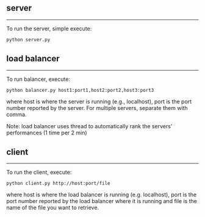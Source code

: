 ## server
------

To run the server, simple execute:
```bash
python server.py
```

## load balancer
-------------

To run balancer, execute:
```bash
python balancer.py host1:port1,host2:port2,host3:port3
```

where host is where the server is running (e.g., localhost), port is the port
number reported by the server. For multiple servers, separate them with comma.

Note: load balancer uses thread to automatically rank the servers' performances (1 time per 2 min)


## client
------

To run the client, execute:
```bahs
python client.py http://host:port/file
```

where host is where the load balancer is running (e.g. localhost), port is the port 
number reported by the load balancer where it is running and file is the name of the 
file you want to retrieve.

